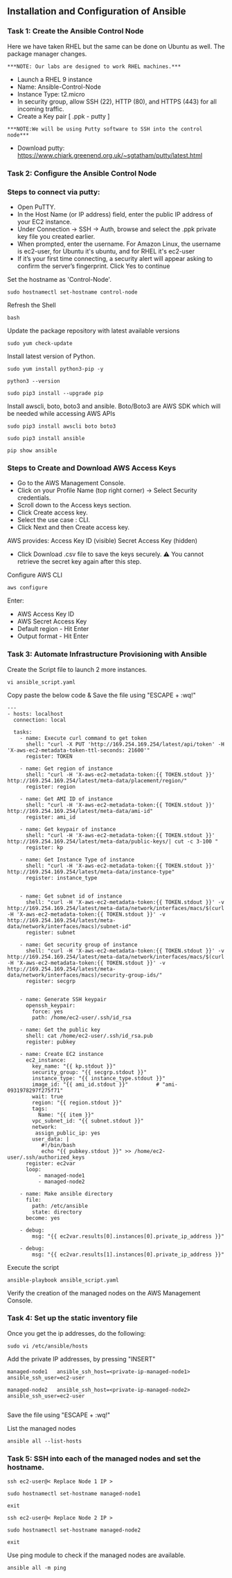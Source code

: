 ## Installation and Configuration of Ansible 

### Task 1: Create the Ansible Control Node
Here we have taken RHEL but the same can be done on Ubuntu as well. The package manager changes.

`***NOTE: Our labs are designed to work RHEL machines.***`

* Launch a RHEL 9 instance
* Name: Ansible-Control-Node
* Instance Type: t2.micro
* In security group, allow SSH (22), HTTP (80), and HTTPS (443) for all incoming traffic.
* Create a Key pair [ .ppk - putty ]

`***NOTE:We will be using Putty software to SSH into the control node***`

* Download putty: https://www.chiark.greenend.org.uk/~sgtatham/putty/latest.html

  
### Task 2: Configure the Ansible Control Node

### Steps to connect via putty:
* Open PuTTY.
* In the Host Name (or IP address) field, enter the public IP address of your EC2 instance.
* Under Connection → SSH → Auth, browse and select the .ppk private key file you created earlier.
* When prompted, enter the username. For Amazon Linux, the username is ec2-user, for Ubuntu it's ubuntu, and for RHEL it's ec2-user
* If it’s your first time connecting, a security alert will appear asking to confirm the server’s fingerprint. Click Yes to continue

Set the hostname as 'Control-Node'. 
```
sudo hostnamectl set-hostname control-node
```
Refresh the Shell
```
bash
```
Update the package repository with latest available versions
```
sudo yum check-update
```
Install latest version of Python. 
```
sudo yum install python3-pip -y 
```
```
python3 --version
```
```
sudo pip3 install --upgrade pip
```
Install awscli, boto, boto3 and ansible. Boto/Boto3 are AWS SDK which will be needed while accessing AWS APIs
```
sudo pip3 install awscli boto boto3
```
```
sudo pip3 install ansible
```
```
pip show ansible
```
### Steps to Create and Download AWS Access Keys

* Go to the AWS Management Console.
* Click on your Profile Name (top right corner) → Select Security credentials.
* Scroll down to the Access keys section.
* Click Create access key.
* Select the use case : CLI.
* Click Next and then Create access key.

AWS provides:
Access Key ID (visible)
Secret Access Key (hidden)
* Click Download .csv file to save the keys securely.
⚠️ You cannot retrieve the secret key again after this step.

Configure AWS CLI
```
aws configure
```
Enter:
* AWS Access Key ID
* AWS Secret Access Key
* Default region - Hit Enter
* Output format - Hit Enter 

### Task 3: Automate Infrastructure Provisioning with Ansible

Create the Script file to launch 2 more instances.
```
vi ansible_script.yaml
```
Copy paste the below code & Save the file using "ESCAPE + :wq!"
```
---
- hosts: localhost
  connection: local

  tasks:
    - name: Execute curl command to get token
      shell: "curl -X PUT 'http://169.254.169.254/latest/api/token' -H 'X-aws-ec2-metadata-token-ttl-seconds: 21600'"
      register: TOKEN

    - name: Get region of instance
      shell: "curl -H 'X-aws-ec2-metadata-token:{{ TOKEN.stdout }}' http://169.254.169.254/latest/meta-data/placement/region/"
      register: region

    - name: Get AMI ID of instance
      shell: "curl -H 'X-aws-ec2-metadata-token:{{ TOKEN.stdout }}' http://169.254.169.254/latest/meta-data/ami-id"
      register: ami_id

    - name: Get keypair of instance
      shell: "curl -H 'X-aws-ec2-metadata-token:{{ TOKEN.stdout }}' http://169.254.169.254/latest/meta-data/public-keys/| cut -c 3-100 "
      register: kp

    - name: Get Instance Type of instance
      shell: "curl -H 'X-aws-ec2-metadata-token:{{ TOKEN.stdout }}' http://169.254.169.254/latest/meta-data/instance-type"
      register: instance_type


    - name: Get subnet id of instance
      shell: "curl -H 'X-aws-ec2-metadata-token:{{ TOKEN.stdout }}' -v http://169.254.169.254/latest/meta-data/network/interfaces/macs/$(curl -H 'X-aws-ec2-metadata-token:{{ TOKEN.stdout }}' -v http://169.254.169.254/latest/meta-data/network/interfaces/macs)/subnet-id"
      register: subnet

    - name: Get security group of instance
      shell: "curl -H 'X-aws-ec2-metadata-token:{{ TOKEN.stdout }}' -v http://169.254.169.254/latest/meta-data/network/interfaces/macs/$(curl -H 'X-aws-ec2-metadata-token:{{ TOKEN.stdout }}' -v http://169.254.169.254/latest/meta-data/network/interfaces/macs)/security-group-ids/"
      register: secgrp


    - name: Generate SSH keypair
      openssh_keypair:
        force: yes
        path: /home/ec2-user/.ssh/id_rsa

    - name: Get the public key
      shell: cat /home/ec2-user/.ssh/id_rsa.pub
      register: pubkey

    - name: Create EC2 instance
      ec2_instance:
        key_name: "{{ kp.stdout }}"
        security_group: "{{ secgrp.stdout }}"
        instance_type: "{{ instance_type.stdout }}"
        image_id: "{{ ami_id.stdout }}"         # "ami-0931978297f275f71"
        wait: true
        region: "{{ region.stdout }}"
        tags:
          Name: "{{ item }}"
        vpc_subnet_id: "{{ subnet.stdout }}"
        network:
         assign_public_ip: yes
        user_data: |
           #!/bin/bash
           echo "{{ pubkey.stdout }}" >> /home/ec2-user/.ssh/authorized_keys
      register: ec2var
      loop:
          - managed-node1
          - managed-node2

    - name: Make ansible directory
      file:
        path: /etc/ansible
        state: directory
      become: yes

    - debug:
        msg: "{{ ec2var.results[0].instances[0].private_ip_address }}"

    - debug:
        msg: "{{ ec2var.results[1].instances[0].private_ip_address }}"

```

Execute the script
```
ansible-playbook ansible_script.yaml
```
Verify the creation of the managed nodes on the AWS Management Console.

### Task 4: Set up the static inventory file

Once you get the ip addresses, do the following:

```
sudo vi /etc/ansible/hosts
```

Add the private IP addresses, by pressing "INSERT" 
```
managed-node1   ansible_ssh_host=<private-ip-managed-node1>  ansible_ssh_user=ec2-user

managed-node2   ansible_ssh_host=<private-ip-managed-node2>  ansible_ssh_user=ec2-user
 
```
Save the file using "ESCAPE + :wq!"

List the managed nodes
```
ansible all --list-hosts
```

### Task 5:  SSH into each of the managed nodes and set the hostname.
```
ssh ec2-user@< Replace Node 1 IP >
```
```
sudo hostnamectl set-hostname managed-node1
```
```
exit
```
```
ssh ec2-user@< Replace Node 2 IP >
```
```
sudo hostnamectl set-hostname managed-node2
```
```
exit
```

Use ping module to check if the managed nodes are available.
```
ansible all -m ping
```

